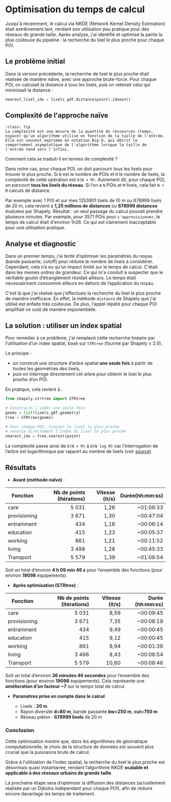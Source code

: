 # Optimisation du temps de calcul 

Jusqu'à récemment, le calcul via NKDE (Network Kernel Density Estimation) était extrêmement lent, rendant son utilisation peu pratique pour des réseaux de grande taille. Après analyse, j'ai identifié et optimisé la partie la plus coûteuse du pipeline : la recherche du lixel le plus proche pour chaque POI.

## Le problème initial

Dans la version précédente, la recherche de lixel le plus proche était réalisée de manière naïve, avec une approche brute-force. Pour chaque POI, on calculait la distance à tous les lixels, puis on retenait celui qui minimisait la distance :

```python
nearest_lixel_idx = lixels_gdf.distance(point).idxmin()
```
##  Complexité de l'approche naïve

```{admonition} Definition 
:class: tip
La complexité est une mesure de la quantité de ressources (temps, espace) qu'un algorithme utilise en fonction de la taille de l'entrée. Elle est souvent exprimée en notation Big O, qui décrit le comportement asymptotique de l'algorithme lorsque la taille de l'entrée tend vers l'infini.
```
Comment cela se traduit-il en termes de complexité ?

Dans notre cas, pour chaque POI, on doit parcourir tous les lixels pour trouver le plus proche. Si `N` est le nombre de POIs et `M` le nombre de lixels, la complexité de cette opération est `O(N × M)`. Autrement dit, pour chaque POI, on parcourt **tous les lixels du réseau**.
Si l’on a `N` POIs et `M` lixels, cela fait `N × M` calculs de distance.

Par exemple avec 1 POI et sur mes 1253901 lixels de 10 m ou 678999 lixels de 20 m, cela revient à **1,25 millions de distances** ou **678999 distances** évaluées par Shapely.
Résultat : un seul passage du calcul pouvait prendre plusieurs minutes. Par exemple, pour 3571 POIs pour `s'approvisionner`, le temps de calcul était d'environ 1h26. Ce qui est clairement inacceptable pour une utilisation pratique.

## Analyse et diagnostic

Dans un premier temps, j'ai tenté d’optimiser les paramètres du noyau (bande passante, cutoff) pour réduire le nombre de lixels à considérer. Cependant, cela n’a eu qu’un impact limité sur le temps de calcul. C'était dans les memes ordres de grandeur. Ce qui m'a conduit à suspecter que le véritable goulot d’étranglement résidait ailleurs. Le temps était necessairment consommé ailleurs en dehors de l’application du noyau.

C'est là que j'ai réalisé que j'effectuais la recherche du lixel le plus proche de manière inefficace. En effet, la méthode `distance` de Shapely que j'ai utilisé est enfaite très coûteuse. De plus, l’appel répété pour chaque POI amplifiait ce coût de manière exponentielle.

## La solution : utiliser un index spatial

Pour remédier à ce problème, j'ai remplacé cette recherche linéaire par l’utilisation d’un index spatial, basé sur `STRtree` (fournie par Shapely ≥ 2.0).

Le principe :

* on construit une structure d’arbre spatial **une seule fois** à partir de toutes les géométries des lixels,
* puis on interroge directement cet arbre pour obtenir le lixel le plus proche d’un POI.

En pratique, cela revient à :

```python
from shapely.strtree import STRtree

# Construire l’index une seule fois
geoms = list(lixels_gdf.geometry)
tree = STRtree(geoms)

# Pour chaque POI, trouver le lixel le plus proche
# renvoie directement l’index du lixel le plus proche
nearest_idx = tree.nearest(point)  
```

La complexité passe ainsi de `O(N × M)` à `O(N log M)` car l’interrogation de l’arbre est logarithmique par rapport au nombre de lixels (voir [source](https://shapely.readthedocs.io/en/stable/manual/strtree.html#shapely.strtree.STRtree.nearest)).

## Résultats

* **Avant (méthode naïve)** : 

| Fonction     | Nb de points (Itérations) | Vitesse (it/s) |     Durée(hh:mm:ss) |
| ------------ | --------------------: |  -------------: | --------: |
| care         |                 5 031 |           1,26 | \~01:06:33 |
| provisioning |                 3 671 |           1,30 | \~00:47:04 |
| entrainment  |                   434 |           1,16 | \~00:06:14 |
| education    |                   415 |           1,23 | \~00:05:37 |
| working      |                   861 |           1,21 | \~00:11:52 |
| living       |                 3 498 |           1,28 | \~00:45:33 |
| Transport    |                 5 579 |           1,39 | \~01:06:54 |

Soit un total d’environ **4 h 09 min 46 s** pour l’ensemble des fonctions (pour environ **19098** équipements).

* **Après optimisation (STRtree)** : 

| Fonction     | Nb de points (Itérations) | Vitesse (it/s) |   Durée (hh:mm:ss) |
| ------------ | --------------------: | -------------: |  -------------: |      
| care         |                 5 031 |           8,59 | \~00:09:45 |
| provisioning |                 3 671 |           7,35 | \~00:08:19 |
| entrainment  |                   434 |           9,49 | \~00:00:45 |
| education    |                   415 |           9,12 | \~00:00:45 |
| working      |                   861 |           8,94 | \~00:01:36 |
| living       |                 3 498 |           8,43 | \~00:06:54 |
| Transport    |                 5 579 |          10,60 | \~00:08:46 |

Soit un total d’environ **36 minutes 46 secondes** pour l’ensemble des fonctions (pour environ **19098** équipements). Cela représente une **amélioration d’un facteur ~7** sur le temps total de calcul.

* **Paramètres prise en compte dans le calcul**

  * Lixels : **20 m**
  * Rayon diversité **d=80 m**, bande passante **bw=250 m**, **cut=750 m**
  * Réseau piéton :  **678999 lixels** de 20 m



### Conclusion

Cette optimisation montre que, dans les algorithmes de géomatique computationnelle, le choix de la structure de données est souvent plus crucial que la puissance brute de calcul.

Grâce à l’utilisation de l’index spatial, la recherche du lixel le plus proche est désormais quasi instantanée, rendant l’algorithme NKDE **scalable et applicable à des réseaux urbains de grande taille**.

La prochaine étape sera d’optimiser la diffusion des distances (actuellement réalisée par un Dijkstra indépendant pour chaque POI), afin de réduire encore davantage les temps de traitement.


